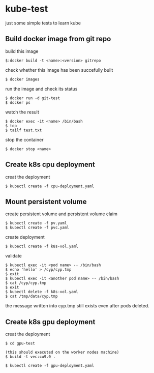 # kube-test

just some simple tests to learn kube  

## Build docker image from git repo  

build this image  

```shell
$:docker build -t <name>:<version> gitrepo  
```  

check whether this image has been succefully built  

```shell
$ docker images  
```

run the image and check its status  

```shell
$ docker run -d git-test  
$ docker ps  
```

watch the result  

```shell
$ docker exec -it <name> /bin/bash  
$ top  
$ tailf test.txt  
```
stop the container  

```shell
$ docker stop <name>  
```

## Create k8s cpu deployment  

creat the deployment  

```shell
$ kubectl create -f cpu-deployment.yaml
```

## Mount persistent volume  

create persistent volume and persistent volume claim

```shell
$ kubectl create -f pv.yaml
$ kubectl create -f pvc.yaml
```  

create deployment

```shell
$ kubectl create -f k8s-vol.yaml
```  

validate  

```shell
$ kubectl exec -it <pod name> -- /bin/bash
$ echo 'hello' > /cyp/cyp.tmp
$ exit
$ kubectl exec -it <another pod name> -- /bin/bash
$ cat /cyp/cyp.tmp
$ exit
$ kubectl delete -f k8s-vol.yaml
$ cat /tmp/data/cyp.tmp
```  
the message written into cyp.tmp still exists even after pods deleted.

## Create k8s gpu deployment  

creat the deployment  

```shell
$ cd gpu-test

(this should executed on the worker nodes machine)
$ build -t vec:cu9.0 .

$ kubectl create -f gpu-deployment.yaml
```
